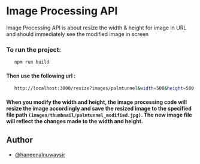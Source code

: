 
# Image Processing API

Image Processing API is about resize the width & height for image in URL and should immediately see the  modified image in screen


###  To run the project: 

```bash 
   npm run build
```
####  Then use the following url :
```bash 
   http://localhost:3000/resize?images/palmtunnel&width=500&height=500
```
 #### When you modify the width and height, the image processing code will resize the image accordingly and save the resized image to the specified file path ```(images/thumbnail/palmtunnel_modified.jpg)```. The new image file will reflect the changes made to the width and height.
## Author

- [@haneenalnuwaysir](https://github.com/haneenalnuwaysir)
